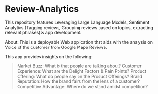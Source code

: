# Review-Analytics
This repository features Leveraging Large Language Models, Sentiment Analytics (Tagging reviews, Grouping reviews based on topics, extracting relevant phrases) & app development.

About:
This is a deployable Web application that aids with the analysis on Voice of the customer from Google Maps Reviews.

This app provides insights on the following:
> Market Buzz: What is that people are talking about?
> Customer Experience: What are the Delight Factors & Pain Points?
> Product Offering: What do people say on the Product Offerings?
> Brand Reputation: How the brand fairs from the lens of a customer?
> Competitive Advantage: Where do we stand amidst competition?
